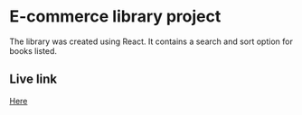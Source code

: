 # E-commerce library project
The library was created using React.
It contains a search and sort option for books listed.

## Live link
<a href="https://lucianbellevue.github.io/E-commerce-Library/" target="_blank">Here</a>

